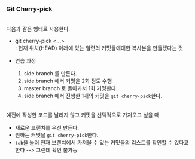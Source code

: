 ### Git Cherry-pick
\
다음과 같은 형태로 사용한다.
- git cherry-pick <Commit1> <Commit2> <...>\
: 현재 위치(HEAD) 아래에 있는 일련의 커밋들에대한 복사본을 만들겠다는 것


- 연습 과정
    1. side branch 를 만든다.
    2. side branch 에서 커밋을 2회 정도 수행
    3. master branch 로 돌아가서 1회 커밋한다.
    4. side branch 에서 진행한 1개의 커밋을 `git cherry-pick`한다.

\
예전에 작성한 코드를 날리지 않고 커밋을 선택적으로 가져오고 싶을 때
- 새로운 브랜치를 우선 만든다.
- 원하는 커밋을 `git cherry-pick`한다.
- `tab`을 눌러 현재 브랜치에서 가져올 수 있는 커밋들의 리스트를 확인할 수 있다고 한다 --> 그런데 확인 불가능 